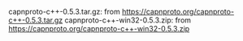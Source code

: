 capnproto-c++-0.5.3.tar.gz: from https://capnproto.org/capnproto-c++-0.5.3.tar.gz
capnproto-c++-win32-0.5.3.zip: from https://capnproto.org/capnproto-c++-win32-0.5.3.zip
